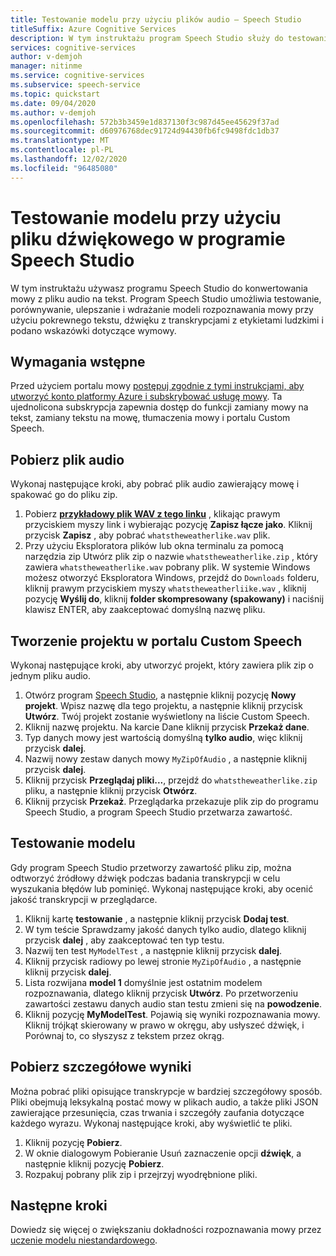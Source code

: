 ```yaml
---
title: Testowanie modelu przy użyciu plików audio — Speech Studio
titleSuffix: Azure Cognitive Services
description: W tym instruktażu program Speech Studio służy do testowania rozpoznawania mowy w pliku audio.
services: cognitive-services
author: v-demjoh
manager: nitinme
ms.service: cognitive-services
ms.subservice: speech-service
ms.topic: quickstart
ms.date: 09/04/2020
ms.author: v-demjoh
ms.openlocfilehash: 572b3b3459e1d837130f3c987d45ee45629f37ad
ms.sourcegitcommit: d60976768dec91724d94430fb6fc9498fdc1db37
ms.translationtype: MT
ms.contentlocale: pl-PL
ms.lasthandoff: 12/02/2020
ms.locfileid: "96485080"
---
```

# <a name="test-a-model-using-an-audio-file-in-speech-studio"></a>Testowanie modelu przy użyciu pliku dźwiękowego w programie Speech Studio

W tym instruktażu używasz programu Speech Studio do konwertowania mowy z pliku audio na tekst. Program Speech Studio umożliwia testowanie, porównywanie, ulepszanie i wdrażanie modeli rozpoznawania mowy przy użyciu pokrewnego tekstu, dźwięku z transkrypcjami z etykietami ludzkimi i podano wskazówki dotyczące wymowy.

## <a name="prerequisites"></a>Wymagania wstępne

Przed użyciem portalu mowy [postępuj zgodnie z tymi instrukcjami, aby utworzyć konto platformy Azure i subskrybować usługę mowy](../custom-speech-overview.md#set-up-your-azure-account). Ta ujednolicona subskrypcja zapewnia dostęp do funkcji zamiany mowy na tekst, zamiany tekstu na mowę, tłumaczenia mowy i portalu Custom Speech.

## <a name="download-an-audio-file"></a>Pobierz plik audio

Wykonaj następujące kroki, aby pobrać plik audio zawierający mowę i spakować go do pliku zip.

1. Pobierz **[przykładowy plik WAV z tego linku](https://raw.githubusercontent.com/Azure-Samples/cognitive-services-speech-sdk/f9807b1079f3a85f07cbb6d762c6b5449d536027/samples/cpp/windows/console/samples/whatstheweatherlike.wav)** , klikając prawym przyciskiem myszy link i wybierając pozycję **Zapisz łącze jako**. Kliknij przycisk **Zapisz** , aby pobrać `whatstheweatherlike.wav` plik.
2. Przy użyciu Eksploratora plików lub okna terminalu za pomocą narzędzia zip Utwórz plik zip o nazwie `whatstheweatherlike.zip` , który zawiera `whatstheweatherlike.wav` pobrany plik. W systemie Windows możesz otworzyć Eksploratora Windows, przejdź do `Downloads` folderu, kliknij prawym przyciskiem myszy `whatstheweatherliike.wav` , kliknij pozycję **Wyślij do**, kliknij **folder skompresowany (spakowany)** i naciśnij klawisz ENTER, aby zaakceptować domyślną nazwę pliku.

## <a name="create-a-project-in-the-custom-speech-portal"></a>Tworzenie projektu w portalu Custom Speech

Wykonaj następujące kroki, aby utworzyć projekt, który zawiera plik zip o jednym pliku audio.

1. Otwórz program [Speech Studio](https://speech.microsoft.com/), a następnie kliknij pozycję **Nowy projekt**. Wpisz nazwę dla tego projektu, a następnie kliknij przycisk **Utwórz**. Twój projekt zostanie wyświetlony na liście Custom Speech.
2. Kliknij nazwę projektu. Na karcie Dane kliknij przycisk **Przekaż dane**.
3. Typ danych mowy jest wartością domyślną **tylko audio**, więc kliknij przycisk **dalej**.
4. Nazwij nowy zestaw danych mowy `MyZipOfAudio` , a następnie kliknij przycisk **dalej**.
5. Kliknij przycisk **Przeglądaj pliki...**, przejdź do `whatstheweatherlike.zip` pliku, a następnie kliknij przycisk **Otwórz**.
6. Kliknij przycisk **Przekaż**. Przeglądarka przekazuje plik zip do programu Speech Studio, a program Speech Studio przetwarza zawartość.

## <a name="test-a-model"></a>Testowanie modelu

Gdy program Speech Studio przetworzy zawartość pliku zip, można odtworzyć źródłowy dźwięk podczas badania transkrypcji w celu wyszukania błędów lub pominięć. Wykonaj następujące kroki, aby ocenić jakość transkrypcji w przeglądarce.

1. Kliknij kartę **testowanie** , a następnie kliknij przycisk **Dodaj test**.
2. W tym teście Sprawdzamy jakość danych tylko audio, dlatego kliknij przycisk **dalej** , aby zaakceptować ten typ testu.
3. Nazwij ten test `MyModelTest` , a następnie kliknij przycisk **dalej**.
4. Kliknij przycisk radiowy po lewej stronie `MyZipOfAudio` , a następnie kliknij przycisk **dalej**.
5. Lista rozwijana **model 1** domyślnie jest ostatnim modelem rozpoznawania, dlatego kliknij przycisk **Utwórz**. Po przetworzeniu zawartości zestawu danych audio stan testu zmieni się na **powodzenie**.
6. Kliknij pozycję **MyModelTest**. Pojawią się wyniki rozpoznawania mowy. Kliknij trójkąt skierowany w prawo w okręgu, aby usłyszeć dźwięk, i Porównaj to, co słyszysz z tekstem przez okrąg.

## <a name="download-detailed-results"></a>Pobierz szczegółowe wyniki

Można pobrać pliki opisujące transkrypcje w bardziej szczegółowy sposób. Pliki obejmują leksykalną postać mowy w plikach audio, a także pliki JSON zawierające przesunięcia, czas trwania i szczegóły zaufania dotyczące każdego wyrazu. Wykonaj następujące kroki, aby wyświetlić te pliki.

1. Kliknij pozycję **Pobierz**.
2. W oknie dialogowym Pobieranie Usuń zaznaczenie opcji **dźwięk**, a następnie kliknij pozycję **Pobierz**.
3. Rozpakuj pobrany plik zip i przejrzyj wyodrębnione pliki.

## <a name="next-steps"></a>Następne kroki

Dowiedz się więcej o zwiększaniu dokładności rozpoznawania mowy przez [uczenie modelu niestandardowego](../how-to-custom-speech-test-and-train.md).